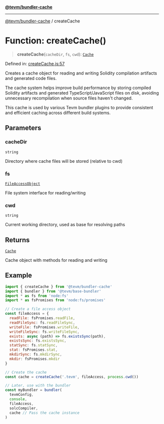 [**@tevm/bundler-cache**](../README.md)

***

[@tevm/bundler-cache](../globals.md) / createCache

# Function: createCache()

> **createCache**(`cacheDir`, `fs`, `cwd`): [`Cache`](../type-aliases/Cache.md)

Defined in: [createCache.js:57](https://github.com/evmts/compiler/blob/main/packages/bundler-cache/src/createCache.js#L57)

Creates a cache object for reading and writing Solidity compilation artifacts
and generated code files.

The cache system helps improve build performance by storing compiled Solidity artifacts
and generated TypeScript/JavaScript files on disk, avoiding unnecessary recompilation
when source files haven't changed.

This cache is used by various Tevm bundler plugins to provide consistent and efficient
caching across different build systems.

## Parameters

### cacheDir

`string`

Directory where cache files will be stored (relative to cwd)

### fs

[`FileAccessObject`](../type-aliases/FileAccessObject.md)

File system interface for reading/writing

### cwd

`string`

Current working directory, used as base for resolving paths

## Returns

[`Cache`](../type-aliases/Cache.md)

Cache object with methods for reading and writing

## Example

```javascript
import { createCache } from '@tevm/bundler-cache'
import { bundler } from '@tevm/base-bundler'
import * as fs from 'node:fs'
import * as fsPromises from 'node:fs/promises'

// Create a file access object
const fileAccess = {
  readFile: fsPromises.readFile,
  readFileSync: fs.readFileSync,
  writeFile: fsPromises.writeFile,
  writeFileSync: fs.writeFileSync,
  exists: async (path) => fs.existsSync(path),
  existsSync: fs.existsSync,
  statSync: fs.statSync,
  stat: fsPromises.stat,
  mkdirSync: fs.mkdirSync,
  mkdir: fsPromises.mkdir
}

// Create the cache
const cache = createCache('.tevm', fileAccess, process.cwd())

// Later, use with the bundler
const myBundler = bundler(
  tevmConfig,
  console,
  fileAccess,
  solcCompiler,
  cache // Pass the cache instance
)
```
